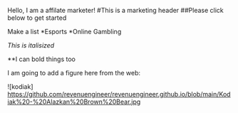 Hello, I am a affilate marketer!
#This is a marketing header
##Please click below to get started

Make a list
 *Esports
 *Online Gambling
 
 *This is italisized*
 
 **I can bold things too
 
 I am going to add a figure here from the web:
 
 ![kodiak] https://github.com/revenuengineer/revenuengineer.github.io/blob/main/Kodiak%20-%20Alazkan%20Brown%20Bear.jpg

